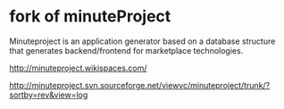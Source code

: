 fork of minuteProject
=====================

Minuteproject is an application generator based on a database structure that generates backend/frontend for marketplace technologies.

http://minuteproject.wikispaces.com/

http://minuteproject.svn.sourceforge.net/viewvc/minuteproject/trunk/?sortby=rev&view=log